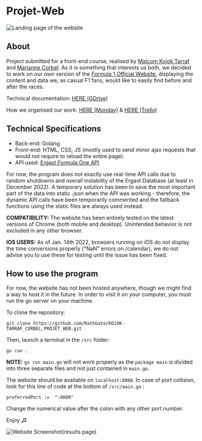 # Projet-Web

![Landing page of the website](https://i.postimg.cc/4yLXQK5Z/1.png)

## About

Project submitted for a front-end course, realised by [Malcom Kojok Tarraf ](https://github.com/KhaledTarraf) and [Marianne Corbel](https://github.com/RathGate). As it is something that interests us both, we decided to work on our own version of the [Formula 1 Official Website](https://www.formula1.com/), displaying the content and data we, as casual F1 fans, would like to easily find before and after the races.

Technical documentation: [HERE (GDrive)](https://docs.google.com/document/d/1RphHnO_cOwu32hdEOIRDSWFri1YW21bF1sdot0vsidE/edit?usp=share_link)

How we organised our work: [HERE (Monday)](https://drive.google.com/file/d/1lpvbXwP1t2FPQ5lWueLt15Syn36XQ-qE/view?usp=share_link) & [HERE (Trello)](https://drive.google.com/file/d/1ZZOogSOiHAmlau366zSUJhc7TAC2B2BA/view?usp=share_link)

## Technical Specifications

 - Back-end: Golang 
 - Front-end: HTML, CSS, JS (mostly used to send minor
   ajax requests that would not require to reload the entire page).
 - API used: [Ergast Formula One API](http://ergast.com/mrd/)

For now, the program does not exactly use real-time API calls due to random shutdowns and overall instability of the Ergast Database (at least in December 2022). A temporary solution has been to save the most important part of the data into static .json when the API was working - therefore, the dynamic API calls have been temporarily commented and the fallback functions using the static files are always used instead.

**COMPATIBILITY:** The website has been entirely tested on the latest versions of Chrome (both mobile and desktop). Unintended behavior is not excluded in any other browser.

**IOS USERS:** As of Jan. 14th 2022, browsers running on iOS do not display the time conversions properly ("NaN" errors on /calendar), we do not advise you to use these for testing until the issue has been fixed.

## How to use the program

For now, the website has not been hosted anywhere, though we might find a way to host it in the future. In order to visit it on your computer, you must run the go server on your machine. 

To clone the repository:

    git clone https://github.com/RathGate/KOJOK-TARRAF_CORBEL_PROJET_WEB.git

Then, launch a terminal in the `/src` folder:

    go run .

**NOTE:** `go run main.go` will not work properly as the `package main` is divided into three separate files and not just contained in `main.go`.

The website should be available on `localhost:8080`. In case of port collision, look for this line of code at the bottom of `/src/main.go` :

    preferredPort :=  ":8080"

Change the numerical value after the colon with any other port number.

Enjoy ♫

![Website Screenshot(results page)](https://i.postimg.cc/4yQRWYQn/Capture-d-cran-2023-01-14-013615.png)
